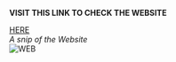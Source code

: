 <b>VISIT THIS LINK TO CHECK THE WEBSITE</b>

<a href="https://hotel-website-by-unnati.netlify.app"> HERE</a>
<br>
<i>A snip of the Website</i>
<br>
<img src="https://i.ibb.co/nsrdZyS/WEB.png" alt="WEB" border="0">
